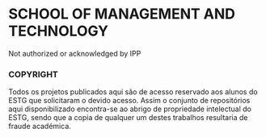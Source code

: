 # SCHOOL OF MANAGEMENT AND TECHNOLOGY
Not authorized or acknowledged by IPP

### COPYRIGHT

Todos os projetos publicados aqui são de acesso reservado aos alunos do ESTG que solicitaram o devido acesso. Assim o conjunto de repositórios aqui disponibilizado encontra-se ao abrigo de propriedade intelectual do ESTG, sendo que a copia de qualquer um destes trabalhos resultaria de fraude académica.
